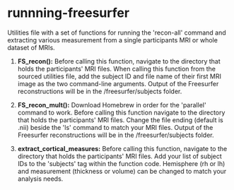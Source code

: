 # runnning-freesurfer
Utilities file with a set of functions for running the 'recon-all' command and extracting various measurement from a single participants MRI or whole dataset of MRIs.

1. **FS_recon():** Before calling this function, navigate to the directory that holds the participants' MRI files. When calling this function from the sourced utilities file, add the subject ID and file name of their first MRI image as the two command-line arguments. Output of the Freesurfer reconstructions will be in the /freesurfer/subjects folder.
   
2. **FS_recon_mult():** Download Homebrew in order for the 'parallel' command to work. Before calling this function navigate to the directory that holds the participants' MRI files. Change the file ending (default is .nii) beside the 'ls' command to match your MRI files. Output of the Freesurfer reconstructions will be in the /freesurfer/subjects folder.
   
3. **extract_cortical_measures:** Before calling this function, navigate to the directory that holds the participants' MRI files. Add your list of subject IDs to the 'subjects' tag within the function code. Hemisphere (rh or lh) and measurement (thickness or volume) can be changed to match your analysis needs.
